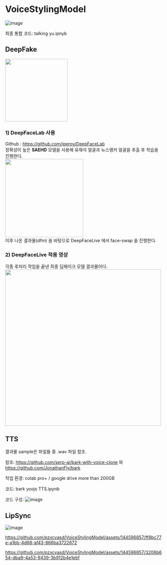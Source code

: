 # VoiceStylingModel
![image](https://github.com/pzxcvasd/VoiceStylingModel/assets/139040422/75fc5d59-b835-4ec3-80db-2b5fd5cfc59d)

최종 통합 코드: talking yu.ipnyb

## DeepFake
<img src="https://github.com/pzxcvasd/VoiceStylingModel/assets/139040422/0bf4583c-e800-4e49-a622-67e78f1d48fe" width="200" /> </br>
### 1) DeepFaceLab 사용
Github : https://github.com/iperov/DeepFaceLab </br>
정확성이 높은 **SAEHD** 모델을 사용해 유재석 얼굴과 뉴스앵커 얼굴을 추출 후 학습을 진행한다. </br>
<img src="https://github.com/pzxcvasd/project_backup/assets/99024754/05dfb1a0-b330-46f9-9d86-3dbb715eccb1" width ="250" /> </br>
이후 나온 결과물(dfm) 을 바탕으로 DeepFaceLive 에서 face-swap 을 진행한다.

### 2) DeepFaceLive 적용 영상
각종 후처리 작업을 끝낸 최종 딥페이크 모델 결과물이다. </br>
<img src="https://github.com/pzxcvasd/project_backup/assets/99024754/3d468528-6760-49da-a3ef-2c3c52697fb3" width="500" />


## TTS

결과물 sample은 파일들 중 .wav 파일 참조. 

참조: https://github.com/serp-ai/bark-with-voice-clone 와 https://github.com/JonathanFly/bark

작업 환경: colab pro+ / google drive more than 200GB

코드: bark yoojs TTS.ipynb

코드 구성:
![image](https://github.com/pzxcvasd/VoiceStylingModel/assets/139040422/51dd30af-1338-403d-a84b-03b78b955f5c)


## LipSync

![image](https://github.com/pzxcvasd/VoiceStylingModel/assets/139040422/23b38eee-cd7c-4ca6-822b-6c6a376b5e7f)


https://github.com/pzxcvasd/VoiceStylingModel/assets/144596857/ff8bc77e-a1bb-4d68-af43-866ba3722672



https://github.com/pzxcvasd/VoiceStylingModel/assets/144596857/3206b654-dba9-4a53-9439-3b912b4e1ebf


